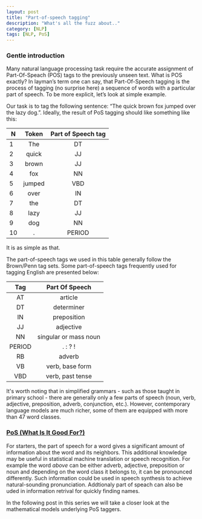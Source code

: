 ```yaml
---
layout: post
title: "Part-of-speech tagging"
description: "What's all the fuzz about.."
category: [NLP]
tags: [NLP, PoS]
---
```


### Gentle introduction
Many natural language processing task require the accurate assignment of Part-Of-Speach (POS) tags to the previously unseen text. What is POS exactly? In layman’s term one can  say, that Part-Of-Speech tagging is the process of tagging (no surprise here) a sequence of words with a particular part of speech. To be more explicit, let’s look at simple example. 

<!--more-->


Our task is to tag the following sentence: “The quick brown fox jumped over the lazy dog.”. Ideally, the result of PoS tagging should like something like this:
		
N | Token | Part of Speech tag
----------|:--------:|:---:
        1 | The    | DT
        2 | quick  | JJ
        3 | brown  | JJ
        4 | fox    | NN
        5 | jumped | VBD
        6 | over   | IN
        7 | the    | DT
        8 | lazy   | JJ
        9 | dog    | NN
       10 | .      | PERIOD       

It is as simple as that. 

The part-of-speech tags we used in this table generally follow the Brown/Penn tag sets.  Some part-of-speech tags frequently used for tagging English are presented below:

|   Tag  |             Part Of Speech            |
|:------:|:-------------------------------------:|
|   AT   |                article                |
|   DT   |               determiner              |
|   IN   |              preposition              |
|   JJ   |               adjective               |
|   NN   |         singular or mass noun         |
| PERIOD |                . : ? !                |
|   RB   |                 adverb                |
|   VB   |            verb, base form            |
|   VBD  |            verb, past tense           |

It's worth noting that in simplified grammars - such as those taught in primary school - there are generally only a few parts of speech (noun, verb, adjective, preposition, adverb, conjunction, etc.). However, contemporary language models are much richer, some of them are equipped with more than 47 word classes. 

### [PoS (What Is It Good For?)](https://www.youtube.com/watch?v=01-2pNCZiNk)
For starters, the part of speech for a word gives a significant amount of information about the word and its neighbors. This additional knowledge may be useful in statistical machine translation or speech recognition. For example the word *above* can be either adverb, adjective, preposition or noun and depending on  the word class it belongs to, it can be pronounced differently. Such information could be used in speech synthesis to achieve natural-sounding pronunciation. 
Addtionaly part of speach can also be uded in information retrival for quickly finding names. 

In the following post in this series we will take a closer look at the mathematical models underlying PoS taggers. 
